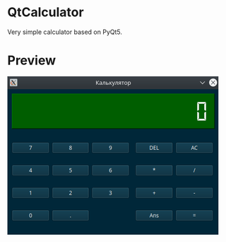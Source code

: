 # QtCalculator
Very simple calculator based on PyQt5.

# Preview
![Calculator preview](https://github.com/roman656/QtCalculator/blob/main/Images/calculator.png)
